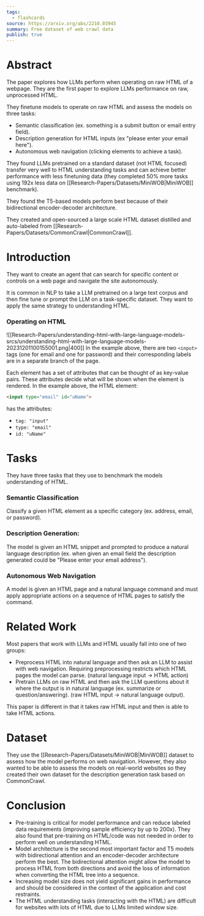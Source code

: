 ```yaml
---
tags:
  - flashcards
source: https://arxiv.org/abs/2210.03945
summary: Free dataset of web crawl data
publish: true
---
```

# Abstract
The paper explores how LLMs perform when operating on raw HTML of a webpage. They are the first paper to explore LLMs performance on raw, unprocessed HTML.

They finetune models to operate on raw HTML and assess the models on three tasks: 
- Semantic classification (ex. something is a submit button or email entry field).
- Description generation for HTML inputs (ex "please enter your email here").
- Autonomous web navigation (clicking elements to achieve a task).

They found LLMs pretrained on a standard dataset (not HTML focused) transfer very well to HTML understanding tasks and can achieve better performance with less finetuning data (they completed 50% more tasks using 192x less data on [[Research-Papers/Datasets/MiniWOB|MiniWOB]] benchmark).

They found the T5-based models perform best because of their bidirectional encoder-decoder architecture.

They created and open-sourced a large scale HTML dataset distilled and auto-labeled from [[Research-Papers/Datasets/CommonCrawl|CommonCrawl]].

# Introduction
They want to create an agent that can search for specific content or controls on a web page and navigate the site autonomously. 

It is common in NLP to take a LLM pretrained on a large text corpus and then fine tune or prompt the LLM on a task-specific dataset. They want to apply the same strategy to understanding HTML.
### Operating on HTML
![[Research-Papers/understanding-html-with-large-language-models-srcs/understanding-html-with-large-language-models-20231201100155001.png|400]]
In the example above, there are two `<input>` tags (one for email and one for password) and their corresponding labels are in a separate branch of the page.

Each element has a set of attributes that can be thought of as key-value pairs. These attributes decide what will be shown when the element is rendered. In the example above, the HTML element:
```HTML
<input type="email" id="uName">
```
has the attributes:
- `tag: "input"`
- `type: "email"`
- `id: "uName"`

# Tasks
They have three tasks that they use to benchmark the models understanding of HTML.
### **Semantic Classification**
Classify a given HTML element as a specific category (ex. address, email, or password).
### **Description Generation**:
The model is given an HTML snippet and prompted to produce a natural language description (ex. when given an email field the description generated could be "Please enter your email address").
### Autonomous Web Navigation
A model is given an HTML page and a natural language command and must apply appropriate actions on a sequence of HTML pages to satisfy the command.

# Related Work
Most papers that work with LLMs and HTML usually fall into one of two groups:
- Preprocess HTML into natural language and then ask an LLM to assist with web navigation. Requiring preprocessing restricts which HTML pages the model can parse. (natural language input -> HTML action)
- Pretrain LLMs on raw HTML and then ask the LLM questions about it where the output is in natural language (ex. summarize or question/answering). (raw HTML input -> natural language output).

This paper is different in that it takes raw HTML input and then is able to take HTML actions.

# Dataset
They use the [[Research-Papers/Datasets/MiniWOB|MiniWOB]] dataset to assess how the model performs on web navigation. However, they also wanted to be able to assess the models on real-world websites so they created their own dataset for the description generation task based on CommonCrawl.

# Conclusion
- Pre-training is critical for model performance and can reduce labeled data requirements (improving sample efficiency by up to 200x). They also found that pre-training on HTML/code was not needed in order to perform well on understanding HTML.
- Model architecture is the second most important factor and T5 models with bidirectional attention and an encoder-decoder architecture perform the best. The bidirectional attention might allow the model to process HTML from both directions and avoid the loss of information when converting the HTML tree into a sequence.
- Increasing model size does not yield significant gains in performance and should be considered in the context of the application and cost restraints.
- The HTML understanding tasks (interacting with the HTML) are difficult for websites with lots of HTML due to LLMs limited window size.